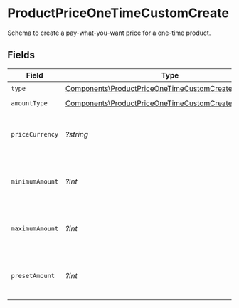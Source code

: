 # ProductPriceOneTimeCustomCreate

Schema to create a pay-what-you-want price for a one-time product.


## Fields

| Field                                                                                                                        | Type                                                                                                                         | Required                                                                                                                     | Description                                                                                                                  |
| ---------------------------------------------------------------------------------------------------------------------------- | ---------------------------------------------------------------------------------------------------------------------------- | ---------------------------------------------------------------------------------------------------------------------------- | ---------------------------------------------------------------------------------------------------------------------------- |
| `type`                                                                                                                       | [Components\ProductPriceOneTimeCustomCreateType](../../Models/Components/ProductPriceOneTimeCustomCreateType.md)             | :heavy_check_mark:                                                                                                           | N/A                                                                                                                          |
| `amountType`                                                                                                                 | [Components\ProductPriceOneTimeCustomCreateAmountType](../../Models/Components/ProductPriceOneTimeCustomCreateAmountType.md) | :heavy_check_mark:                                                                                                           | N/A                                                                                                                          |
| `priceCurrency`                                                                                                              | *?string*                                                                                                                    | :heavy_minus_sign:                                                                                                           | The currency. Currently, only `usd` is supported.                                                                            |
| `minimumAmount`                                                                                                              | *?int*                                                                                                                       | :heavy_minus_sign:                                                                                                           | The minimum amount the customer can pay.                                                                                     |
| `maximumAmount`                                                                                                              | *?int*                                                                                                                       | :heavy_minus_sign:                                                                                                           | The maximum amount the customer can pay.                                                                                     |
| `presetAmount`                                                                                                               | *?int*                                                                                                                       | :heavy_minus_sign:                                                                                                           | The initial amount shown to the customer.                                                                                    |